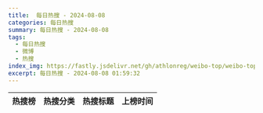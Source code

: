```yaml
---
title:  每日热搜 - 2024-08-08
categories: 每日热搜
summary: 每日热搜 - 2024-08-08
tags:
  - 每日热搜
  - 微博
  - 热搜
index_img: https://fastly.jsdelivr.net/gh/athlonreg/weibo-top/weibo-top.jpeg
excerpt: 每日热搜 - 2024-08-08 01:59:32
---
```


| 热搜榜 | 热搜分类 | 热搜标题 | 上榜时间 |
| --- | --- | --- | --- |
